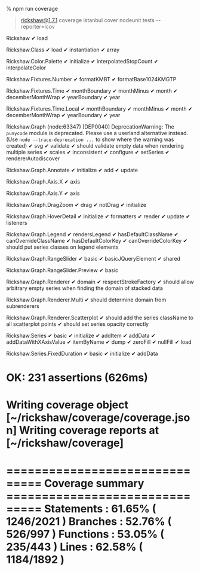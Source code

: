  % npm run coverage

> rickshaw@1.7.1 coverage
> istanbul cover nodeunit tests --reporter=lcov


Rickshaw
✔ load

Rickshaw.Class
✔ load
✔ instantiation
✔ array

Rickshaw.Color.Palette
✔ initialize
✔ interpolatedStopCount
✔ interpolateColor

Rickshaw.Fixtures.Number
✔ formatKMBT
✔ formatBase1024KMGTP

Rickshaw.Fixtures.Time
✔ monthBoundary
✔ monthMinus
✔ month
✔ decemberMonthWrap
✔ yearBoundary
✔ year

Rickshaw.Fixtures.Time.Local
✔ monthBoundary
✔ monthMinus
✔ month
✔ decemberMonthWrap
✔ yearBoundary
✔ year

Rickshaw.Graph
(node:63347) [DEP0040] DeprecationWarning: The `punycode` module is deprecated. Please use a userland alternative instead.
(Use `node --trace-deprecation ...` to show where the warning was created)
✔ svg
✔ validate
✔ should validate empty data when rendering multiple series
✔ scales
✔ inconsistent
✔ configure
✔ setSeries
✔ rendererAutodiscover

Rickshaw.Graph.Annotate
✔ initialize
✔ add
✔ update

Rickshaw.Graph.Axis.X
✔ axis

Rickshaw.Graph.Axis.Y
✔ axis

Rickshaw.Graph.DragZoom
✔ drag
✔ notDrag
✔ initialize

Rickshaw.Graph.HoverDetail
✔ initialize
✔ formatters
✔ render
✔ update
✔ listeners

Rickshaw.Graph.Legend
✔ rendersLegend
✔ hasDefaultClassName
✔ canOverrideClassName
✔ hasDefaultColorKey
✔ canOverrideColorKey
✔ should put series classes on legend elements

Rickshaw.Graph.RangeSlider
✔ basic
✔ basicJQueryElement
✔ shared

Rickshaw.Graph.RangeSlider.Preview
✔ basic

Rickshaw.Graph.Renderer
✔ domain
✔ respectStrokeFactory
✔ should allow arbitrary empty series when finding the domain of stacked data

Rickshaw.Graph.Renderer.Multi
✔ should determine domain from subrenderers

Rickshaw.Graph.Renderer.Scatterplot
✔ should add the series className to all scatterplot points
✔ should set series opacity correctly

Rickshaw.Series
✔ basic
✔ initialize
✔ addItem
✔ addData
✔ addDataWithXAxisValue
✔ itemByName
✔ dump
✔ zeroFill
✔ nullFill
✔ load

Rickshaw.Series.FixedDuration
✔ basic
✔ initialize
✔ addData

OK: 231 assertions (626ms)
=============================================================================
Writing coverage object [~/rickshaw/coverage/coverage.json]
Writing coverage reports at [~/rickshaw/coverage]
=============================================================================

=============================== Coverage summary ===============================
Statements   : 61.65% ( 1246/2021 )
Branches     : 52.76% ( 526/997 )
Functions    : 53.05% ( 235/443 )
Lines        : 62.58% ( 1184/1892 )
================================================================================